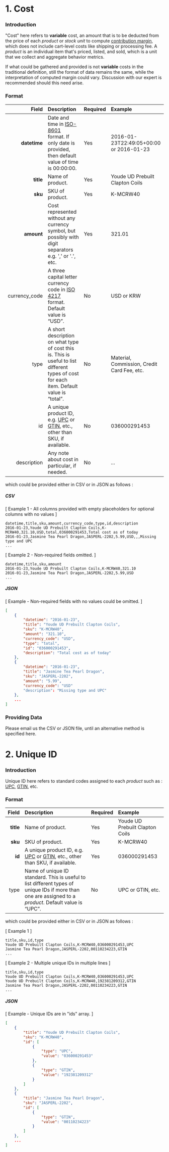 # 1. Cost

### Introduction

"Cost" here refers to __variable__ cost, an amount that is to be deducted from the price of
each *product* or *stock unit* to compute [contribution margin](https://en.wikipedia.org/wiki/Contribution_margin),
which does not include cart-level costs like shipping or processing fee. A *product* is an
individual item that's priced, listed, and sold, which is a unit that we collect and aggregate
behavior metrics.

If what could be gathered and provided is not __variable__ costs in the traditional definition,
still the format of data remains the same, while the interpretation of computed margin could vary.
Discussion with our expert is recommended should this need arise.

### Format

| Field | Description | Required | Example |
|-------------:|:-------------|:------------|:------------|
| __datetime__ | Date and time in [ISO-8601](https://en.wikipedia.org/wiki/ISO_8601) format. If only date is provided, then default value of time is 00:00:00. | Yes | 2016-01-23T22:49:05+00:00 or 2016-01-23 |
| __title__ | Name of product. | Yes | Youde UD Prebuilt Clapton Coils |
| __sku__ | SKU of product. | Yes | K-MCRW40 |
| __amount__ | Cost represented without any currency symbol, but possibly with digit separators e.g. ',' or '.', etc. | Yes | 321.01 |
| currency_code | A three capital letter currency code in [ISO 4217](https://en.wikipedia.org/wiki/ISO_4217) format. Default value is “USD”. | No | USD or KRW |
| type | A short description on what type of cost this is. This is useful to list different types of cost for each item. Default value is “total”. | No | Material, Commission, Credit Card Fee, etc. |
| id | A unique product ID, e.g. [UPC](https://en.wikipedia.org/wiki/Universal_Product_Code) or [GTIN](http://www.gs1.org/gtin), etc., other than SKU, if available. | No | 036000291453 |
| description | Any note about cost in particular, if needed. | No | ... |

which could be provided either in CSV or in JSON as follows :

##### CSV

[ Example 1 - All columns provided with empty placeholders for optional columns with no values ]

```
datetime,title,sku,amount,currency_code,type,id,description
2016-01-23,Youde UD Prebuilt Clapton Coils,K-MCRW40,321.10,USD,total,036000291453,Total cost as of today
2016-01-23,Jasmine Tea Pearl Dragon,JASPERL-2202,5.99,USD,,,Missing type and UPC
...
```

[ Example 2 - Non-required fields omitted. ]

```
datetime,title,sku,amount
2016-01-23,Youde UD Prebuilt Clapton Coils,K-MCRW40,321.10
2016-01-23,Jasmine Tea Pearl Dragon,JASPERL-2202,5.99,USD
...
```

##### JSON

[ Example - Non-required fields with no values could be omitted. ]

```json
[
    {
        "datetime": "2016-01-23",
        "title": "Youde UD Prebuilt Clapton Coils",
        "sku": "K-MCRW40",
        "amount": "321.10",
        "currency_code": "USD",
        "type": "total",
        "id": "036000291453",
        "description": "Total cost as of today"
    },
    {
        "datetime": "2016-01-23",
        "title": "Jasmine Tea Pearl Dragon",
        "sku": "JASPERL-2202",
        "amount": "5.99",
        "currency_code": "USD"
        "description": "Missing type and UPC"
    },
    ...
]
```

### Providing Data

Please email us the CSV or JSON file, until an alternative method is specified here.


# 2. Unique ID

### Introduction

Unique ID here refers to standard codes assigned to each *product* such as : 
[UPC](https://en.wikipedia.org/wiki/Universal_Product_Code), [GTIN](http://www.gs1.org/gtin), etc.

### Format

| Field | Description | Required | Example |
|-------------:|:-------------|:------------|:------------|
| __title__ | Name of product. | Yes | Youde UD Prebuilt Clapton Coils |
| __sku__ | SKU of product. | Yes | K-MCRW40 |
| __id__ | A unique product ID, e.g. [UPC](https://en.wikipedia.org/wiki/Universal_Product_Code) or [GTIN](http://www.gs1.org/gtin), etc., other than SKU, if available. | Yes | 036000291453 |
| type | Name of unique ID standard. This is useful to list different types of unique IDs if more than one are assigned to a *product*. Default value is “UPC”. | No | UPC or GTIN, etc. |

which could be provided either in CSV or in JSON as follows :

[ Example 1 ]

```
title,sku,id,type
Youde UD Prebuilt Clapton Coils,K-MCRW40,036000291453,UPC
Jasmine Tea Pearl Dragon,JASPERL-2202,00110234223,GTIN
...
```

[ Example 2 - Multiple unique IDs in multiple lines ]

```
title,sku,id,type
Youde UD Prebuilt Clapton Coils,K-MCRW40,036000291453,UPC
Youde UD Prebuilt Clapton Coils,K-MCRW40,192381209312,GTIN
Jasmine Tea Pearl Dragon,JASPERL-2202,00110234223,GTIN
...
```

##### JSON

[ Example - Unique IDs are in "ids" array. ]

```json
[
    {
        "title": "Youde UD Prebuilt Clapton Coils",
        "sku": "K-MCRW40",
        "id": [
            {
                "type": "UPC",
                "value": "036000291453"
            },
            {
                "type": "GTIN",
                "value": "192381209312"
            }
        ]
    },
    {
        "title": "Jasmine Tea Pearl Dragon",
        "sku": "JASPERL-2202",
        "id": [
            {
                "type": "GTIN",
                "value": "00110234223"
            }
        ]
    },
    ...
]
```

